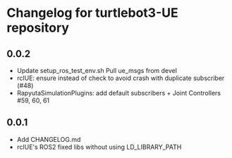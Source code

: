 # Changelog for turtlebot3-UE repository

## 0.0.2 ##
* Update setup_ros_test_env.sh Pull ue_msgs from devel
* rclUE: ensure instead of check to avoid crash with duplicate subscriber (#48)
* RapyutaSimulationPlugins: add default subscribers + Joint Controllers #59, 60, 61

## 0.0.1 ##
* Add CHANGELOG.md
* rclUE's ROS2 fixed libs without using LD_LIBRARY_PATH

